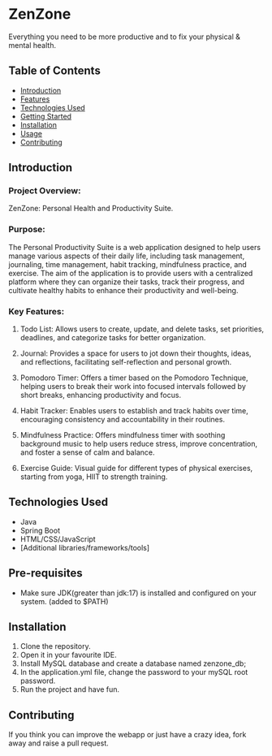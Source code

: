 # ZenZone

Everything you need to be more productive and to fix your physical & mental health.

## Table of Contents

- [Introduction](#introduction)
- [Features](#features)
- [Technologies Used](#technologies-used)
- [Getting Started](#getting-started)
- [Installation](#installation)
- [Usage](#usage)
- [Contributing](#contributing)

## Introduction

### Project Overview:

ZenZone: Personal Health and Productivity Suite.

### Purpose:

The Personal Productivity Suite is a web application designed to help users manage various aspects of their daily life, including task management, journaling, time management, habit tracking, mindfulness practice, and exercise. The aim of the application is to provide users with a centralized platform where they can organize their tasks, track their progress, and cultivate healthy habits to enhance their productivity and well-being.

### Key Features:

1. Todo List: Allows users to create, update, and delete tasks, set priorities, deadlines, and categorize tasks for better organization.

2. Journal: Provides a space for users to jot down their thoughts, ideas, and reflections, facilitating self-reflection and personal growth.

3. Pomodoro Timer: Offers a timer based on the Pomodoro Technique, helping users to break their work into focused intervals followed by short breaks, enhancing productivity and focus.

4. Habit Tracker: Enables users to establish and track habits over time, encouraging consistency and accountability in their routines.

5. Mindfulness Practice: Offers mindfulness timer with soothing background music to help users reduce stress, improve concentration, and foster a sense of calm and balance.

6. Exercise Guide: Visual guide for different types of physical exercises, starting from yoga, HIIT to strength training.


## Technologies Used

- Java
- Spring Boot
- HTML/CSS/JavaScript
- [Additional libraries/frameworks/tools]

## Pre-requisites

- Make sure JDK(greater than jdk:17) is installed and configured on your system. (added to $PATH)

## Installation

1. Clone the repository.
2. Open it in your favourite IDE.
3. Install MySQL database and create a database named zenzone_db;
4. In the application.yml file, change the password to your mySQL root password.
5. Run the project and have fun.

## Contributing

If you think you can improve the webapp or just have a crazy idea, fork away and raise a pull request.
